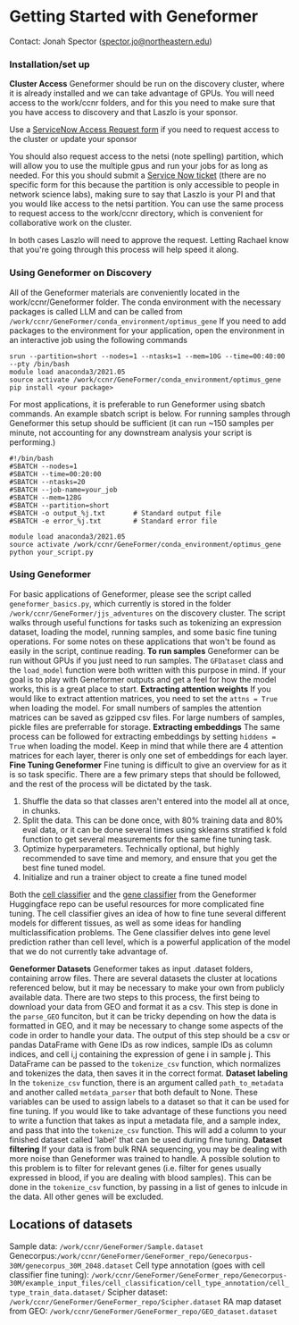 # Getting Started with Geneformer
Contact: Jonah Spector (spector.jo@northeastern.edu)

### Installation/set up
**Cluster Access**
Geneformer should be run on the discovery cluster, where it is already installed and we can take advantage of GPUs. You will need access to the work/ccnr folders, and for this you need to make sure that you have access to discovery and that Laszlo is your sponsor. 
    
Use a [ServiceNow Access Request form][sponsor-form] if you need to request access to the cluster or update your sponsor

You should also request access to the netsi (note spelling) partition, which will allow you to use the multiple gpus and run your jobs for as long as needed. For this you should submit a [Service Now ticket][submit-ticket] (there are no specific form for this because the partition is only accessible to people in network science labs), making sure to say that Laszlo is your PI and that you would like access to the netsi partition. You can use the same process to request access to the work/ccnr directory, which is convenient for collaborative work on the cluster.

In both cases Laszlo will need to approve the request. Letting Rachael know that you're going through this process will help speed it along.
    
### Using Geneformer on Discovery
All of the Geneformer materials are conveniently located in the work/ccnr/Geneformer folder. The conda environment with the necessary packages is called LLM and can be called from `/work/ccnr/GeneFormer/conda_environment/optimus_gene`
If you need to add packages to the environment for your application, open the environment in an interactive job using the following commands

    srun --partition=short --nodes=1 --ntasks=1 --mem=10G --time=00:40:00 --pty /bin/bash
    module load anaconda3/2021.05
    source activate /work/ccnr/GeneFormer/conda_environment/optimus_gene
    pip install <your package>


For most applications, it is preferable to run Geneformer using sbatch commands. An example sbatch script is below. For running samples through Geneformer this setup should be sufficient (it can run ~150 samples per minute, not accounting for any downstream analysis your script is performing.)

    #!/bin/bash
    #SBATCH --nodes=1
    #SBATCH --time=00:20:00
    #SBATCH --ntasks=20
    #SBATCH --job-name=your_job
    #SBATCH --mem=128G
    #SBATCH --partition=short
    #SBATCH -o output_%j.txt       # Standard output file
    #SBATCH -e error_%j.txt        # Standard error file
    
    module load anaconda3/2021.05
    source activate /work/ccnr/GeneFormer/conda_environment/optimus_gene
    python your_script.py  
    
### Using Geneformer
For basic applications of Geneformer, please see the script called `geneformer_basics.py`, which currently is stored in the folder `/work/ccnr/GeneFormer/jjs_adventures` on the discovery cluster. The script walks through useful functions for tasks such as tokenizing an expression dataset, loading the model, running samples, and some basic fine tuning operations. For some notes on these applications that won't be found as easily in the script, continue reading.
**To run samples**
Geneformer can be run without GPUs if you just need to run samples. The `GFDataset` class and the `load_model` function were both written with this purpose in mind. If your goal is to play with Geneformer outputs and get a feel for how the model works, this is a great place to start.
**Extracting attention weights**
If you would like to extract attention matrices, you need to set the `attns = True` when loading the model. For small numbers of samples the attention matrices can be saved as gzipped csv files. For large numbers of samples, pickle files are preferrable for storage.
**Extracting embeddings**
The same process can be followed for extracting embeddings by setting `hiddens = True` when loading the model. Keep in mind that while there are 4 attention matrices for each layer, therer is only one set of embeddings for each layer. 
**Fine Tuning Geneformer**
Fine tuning is difficult to give an overview for as it is so task specific. There are a few primary steps that should be followed, and the rest of the process will be dictated by the task. 
1. Shuffle the data so that classes aren't entered into the model all at once, in chunks.
2. Split the data. This can be done once, with 80% training data and 80% eval data, or it can be done several times using sklearns stratified k fold function to get several measurements for the same fine tuning task.
3. Optimize hyperparameters. Technically optional, but highly recommended to save time and memory, and ensure that you get the best fine tuned model.
4. Initialize and run a trainer object to create a fine tuned model 

Both the [cell classifier][cell-classifier] and the [gene classifier][gene-classifier] from the Geneformer Huggingface repo can be useful resources for more complicated fine tuning. The cell classifier gives an idea of how to fine tune several different models for different tissues, as well as some ideas for handling multiclassification problems. The Gene classifier delves into gene level prediction rather than cell level, which is a powerful application of the model that we do not currently take advantage of.

**Geneformer Datasets**
Geneformer takes as input .dataset folders, containing arrow files. There are several datasets the cluster at locations referenced below, but it may be necessary to make your own from publicly available data. There are two steps to this process, the first being to download your data from GEO and format it as a csv. This step is done in the `parse_GEO` funciton, but it can be tricky depending on how the data is formatted in GEO, and it may be necessary to change some aspects of the code in order to handle your data. The output of this step should be a csv or pandas DataFrame with Gene IDs as row indices, sample IDs as column indices, and cell i,j containing the expression of gene i in sample j. This DataFrame can be passed to the `tokenize_csv` function, which normalizes and tokenizes the data, then saves it in the correct format. 
**Dataset labeling**
In the `tokenize_csv` function, there is an argument called `path_to_metadata` and another called `metdata_parser` that both default to None. These variables can be used to assign labels to a dataset so that it can be used for fine tuning. If you would like to take advantage of these functions you need to write a function that takes as input a metadata file, and a sample index, and pass that into the `tokenize_csv` function. This will add a column to your finished dataset called 'label' that can be used during fine tuning.
**Dataset filtering**
If your data is from bulk RNA sequencing, you may be dealing with more noise than Geneformer was trained to handle. A possible solution to this problem is to filter for relevant genes (i.e. filter for genes usually expressed in blood, if you are dealing with blood samples). This can be done in the `tokenize_csv` function, by passing in a list of genes to inlcude in the data. All other genes will be excluded.

## Locations of datasets
Sample data: `/work/ccnr/GeneFormer/Sample.dataset`
Genecorpus:`/work/ccnr/GeneFormer/GeneFormer_repo/Genecorpus-30M/genecorpus_30M_2048.dataset`
Cell type annotation (goes with cell classifier fine tuning): `/work/ccnr/GeneFormer/GeneFormer_repo/Genecorpus-30M/example_input_files/cell_classification/cell_type_annotation/cell_type_train_data.dataset/`
Scipher dataset: `/work/ccnr/GeneFormer/GeneFormer_repo/Scipher.dataset`
RA map dataset from GEO: `/work/ccnr/GeneFormer/GeneFormer_repo/GEO_dataset.dataset`


    
 

[//]: # (These are reference links used in the body of this note and get stripped out when the markdown processor does its job. There is no need to format nicely because it shouldn't be seen. Thanks SO - http://stackoverflow.com/questions/4823468/store-comments-in-markdown-syntax)
   [sponsor-form]: <https://service.northeastern.edu/tech?id=sc_cat_item&sys_id=0ae24596db535fc075892f17d496199c>
   [partition-form]: <https://service.northeastern.edu/tech?id=sc_cat_item&sys_id=0c34d402db0b0010a37cd206ca9619b7>
   [submit-ticket]: <https://service.northeastern.edu/tech?id=sc_cat_item&sys_id=0a0bfc5adb9f1fc075892f17d4961993>
   [cell-classifier]:<https://huggingface.co/ctheodoris/Geneformer/blob/main/examples/cell_classification.ipynb>
   [gene-classifier]: <https://huggingface.co/ctheodoris/Geneformer/blob/main/examples/gene_classification.ipynb>
   
